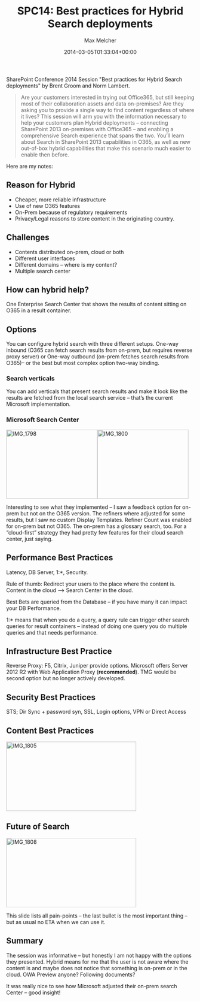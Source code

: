 ﻿---
title: 'SPC14: Best practices for Hybrid Search deployments'
author: Max Melcher
aliases:
   - "/post/2014-03-05-spc14-best-practices-hybrid-search-deployments/"
2014: "03"
type: post
date: 2014-03-05T01:33:04+00:00
url: /2014/03/spc14-best-practices-hybrid-search-deployments/
yourls_shorturl:
  - http://melcher.it/s/27
categories:
  - Conference
  - Hybrid
  - ITPro
  - Office 365
  - Search
  - SharePoint 2013

---
SharePoint Conference 2014 Session "Best practices for Hybrid Search deployments" by Brent Groom and Norm Lambert.

> Are your customers interested in trying out Office365, but still keeping most of their collaboration assets and data on-premises? Are they asking you to provide a single way to find content regardless of where it lives? This session will arm you with the information necessary to help your customers plan Hybrid deployments – connecting SharePoint 2013 on-premises with Office365 – and enabling a comprehensive Search experience that spans the two. You’ll learn about Search in SharePoint 2013 capabilities in O365, as well as new out-of-box hybrid capabilities that make this scenario much easier to enable then before.

Here are my notes:

## Reason for Hybrid

  * Cheaper, more reliable infrastructure
  * Use of new O365 features
  * On-Prem because of regulatory requirements
  * Privacy/Legal reasons to store content in the originating country.

## Challenges

  * Contents distributed on-prem, cloud or both
  * Different user interfaces
  * Different domains – where is my content?
  * Multiple search center

## How can hybrid help?

One Enterprise Search Center that shows the results of content sitting on O365 in a result container.

## Options

You can configure hybrid search with three different setups. One-way inbound (O365 can fetch search results from on-prem, but requires reverse proxy server) or One-way outbound (on-prem fetches search results from O365)– or the best but most complex option two-way binding.

### Search verticals

You can add verticals that present search results and make it look like the results are fetched from the local search service – that’s the current Microsoft implementation.

### Microsoft Search Center

[<img style="background-image: none; padding-top: 0px; padding-left: 0px; display: inline; padding-right: 0px; border-width: 0px;" title="IMG_1798" alt="IMG_1798" src="http://melcher.it/wp-content/uploads/IMG_1798_thumb.jpg" width="244" height="184" border="0" />][1][<img style="background-image: none; padding-top: 0px; padding-left: 0px; display: inline; padding-right: 0px; border-width: 0px;" title="IMG_1800" alt="IMG_1800" src="http://melcher.it/wp-content/uploads/IMG_1800_thumb.jpg" width="244" height="184" border="0" />][2]

Interesting to see what they implemented – I saw a feedback option for on-prem but not on the O365 version. The refiners where adjusted for some results, but I saw no custom Display Templates. Refiner Count was enabled for on-prem but not O365. The on-prem has a glossary search, too. For a “cloud-first” strategy they had pretty few features for their cloud search center, just saying.

## Performance Best Practices

Latency, DB Server, 1:*, Security.

Rule of thumb: Redirect your users to the place where the content is. Content in the cloud –> Search Center in the cloud.

Best Bets are queried from the Database – if you have many it can impact your DB Performance.

1:* means that when you do a query, a query rule can trigger other search queries for result containers – instead of doing one query you do multiple queries and that needs performance.

## Infrastructure Best Practice

Reverse Proxy: F5, Citrix, Juniper provide options. Microsoft offers Server 2012 R2 with Web Application Proxy (**recommended**). TMG would be second option but no longer actively developed.

## Security Best Practices

STS; Dir Sync + password syn, SSL, Login options, VPN or Direct Access

## Content Best Practices

[<img style="background-image: none; padding-top: 0px; padding-left: 0px; display: inline; padding-right: 0px; border: 0px;" title="IMG_1805" alt="IMG_1805" src="http://melcher.it/wp-content/uploads/IMG_1805_thumb.jpg" width="348" height="185" border="0" />][3]

## Future of Search

[<img style="background-image: none; padding-top: 0px; padding-left: 0px; display: inline; padding-right: 0px; border: 0px;" title="IMG_1808" alt="IMG_1808" src="http://melcher.it/wp-content/uploads/IMG_1808_thumb.jpg" width="348" height="185" border="0" />][4]

This slide lists all pain-points – the last bullet is the most important thing – but as usual no ETA when we can use it.

## Summary

The session was informative – but honestly I am not happy with the options they presented. Hybrid means for me that the user is not aware where the content is and maybe does not notice that something is on-prem or in the cloud. OWA Preview anyone? Following documents?

It was really nice to see how Microsoft adjusted their on-prem search Center – good insight!

 [1]: http://melcher.it/wp-content/uploads/IMG_1798.jpg
 [2]: http://melcher.it/wp-content/uploads/IMG_1800.jpg
 [3]: http://melcher.it/wp-content/uploads/IMG_1805.jpg
 [4]: http://melcher.it/wp-content/uploads/IMG_1808.jpg
